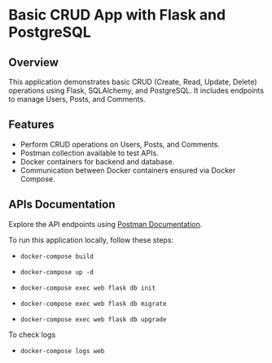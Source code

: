 # Basic CRUD App with Flask and PostgreSQL

## Overview
This application demonstrates basic CRUD (Create, Read, Update, Delete) operations using Flask, SQLAlchemy, and PostgreSQL. It includes endpoints to manage Users, Posts, and Comments.

## Features
- Perform CRUD operations on Users, Posts, and Comments.
- Postman collection available to test APIs.
- Docker containers for backend and database.
- Communication between Docker containers ensured via Docker Compose.

## APIs Documentation
Explore the API endpoints using [Postman Documentation](https://documenter.getpostman.com/view/16598383/2sA3e1A9jA).

To run this application locally, follow these steps:
- `docker-compose build`
- `docker-compose up -d`

- `docker-compose exec web flask db init`
- `docker-compose exec web flask db migrate`
- `docker-compose exec web flask db upgrade`

To check logs
- `docker-compose logs web`
